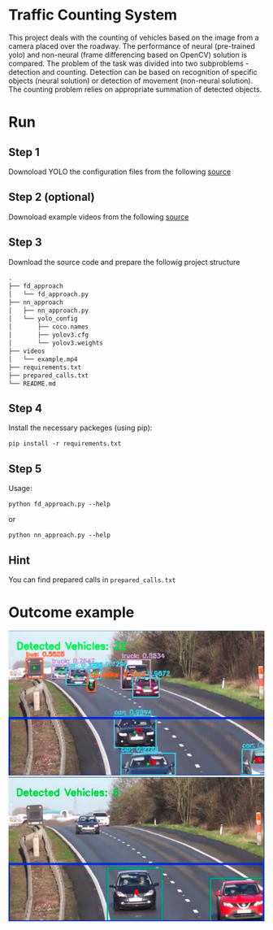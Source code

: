 # Traffic Counting System

This project deals with the counting of vehicles based on the image from a camera placed over the roadway. The performance of neural (pre-trained yolo) and non-neural (frame differencing based on OpenCV) solution is compared. The problem of the task was divided into two subproblems - detection and counting. Detection can be based on recognition of specific objects (neural solution) or detection of movement (non-neural solution). The counting problem relies on appropriate summation of detected objects.

# Run

## Step 1
Downoload YOLO the configuration files from the following [source](https://drive.google.com/drive/folders/18XcIOBNQ6jmuJgwUnfgsuITGiXRWZXTa?usp=sharing) 


## Step 2 (optional)
Downoload example videos from the following [source](https://drive.google.com/drive/folders/1H6aSQCOa0DPso053M7oFhSzvZMJrmcY2?usp=sharing) 

## Step 3
Download the source code and prepare the followig project structure
```
.
├── fd_approach
│   └── fd_approach.py
├── nn_approach
│   ├── nn_approach.py
│   └── yolo_config
│       ├── coco.names
│       ├── yolov3.cfg
│       └── yolov3.weights
├── videos
│   └── example.mp4
├── requirements.txt
├── prepared_calls.txt
└── README.md
```

## Step 4
Install the necessary packeges (using pip):
```
pip install -r requirements.txt
```

## Step 5
Usage:
```
python fd_approach.py --help
```
or
```
python nn_approach.py --help
```

## Hint
You can find prepared calls in `prepared_calls.txt`


# Outcome example
![NN](./png/nn.png)
![FD](./png/fd.png)